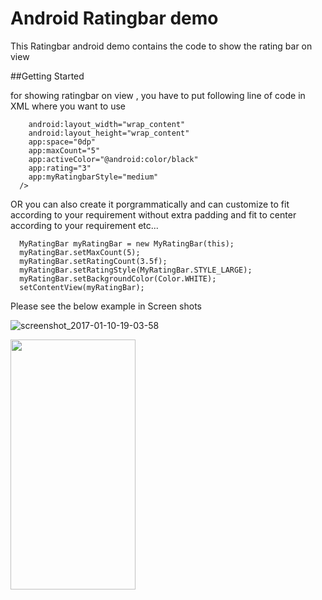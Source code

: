 # Android Ratingbar demo
This Ratingbar android demo contains the code to show the rating bar on view

##Getting Started

for showing ratingbar on view , you have to put following line of code in XML where you want to use

```<com.gs.myratingbarlibrary.MyRatingBar
    android:layout_width="wrap_content"
    android:layout_height="wrap_content"
    app:space="0dp"
    app:maxCount="5"
    app:activeColor="@android:color/black"
    app:rating="3"
    app:myRatingbarStyle="medium"
  />
  ```


   OR
you can also create it porgrammatically and can customize to fit according to your requirement without extra padding and fit to center according to your requirement etc...

```
  MyRatingBar myRatingBar = new MyRatingBar(this);
  myRatingBar.setMaxCount(5);
  myRatingBar.setRatingCount(3.5f);
  myRatingBar.setRatingStyle(MyRatingBar.STYLE_LARGE);
  myRatingBar.setBackgroundColor(Color.WHITE);
  setContentView(myRatingBar);
```

Please see the below example in Screen shots

![screenshot_2017-01-10-19-03-58](https://cloud.githubusercontent.com/assets/13448460/21808513/a865643c-d769-11e6-8629-91e7cdd1d4a7.png)

<img src="https://camo.githubusercontent.com/..." data-canonical-src="https://gyazo.com/eb5c5741b6a9a16c692170a41a49c858.png" width="200" height="400" />
